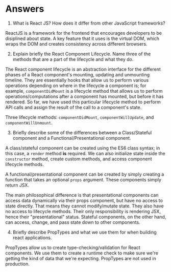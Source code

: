 # Answers

1. What is React JS? How does it differ from other JavaScript frameworks?

ReactJS is a framework for the frontend that encourages developers to be disiplined about state. A key feature that it uses is the virtual DOM, which wraps the DOM and creates consistency across different browsers.

2. Explain briefly the React Component Lifecycle. Name three of the methods that are a part of the lifecycle and what they do.

The React component lifecycle is an abstraction interface for the different phases of a React component's mounting, updating and unmounting timeline. They are essentially hooks that allow us to perform various operations depending on where in the lifecycle a component is; for example, `componentDidMount` is a lifecycle method that allows us to perform operations/computations after a component has mounted, but before it has rendered. So far, we have used this particular lifecycle method to perform API calls and assign the result of the call to a component's state.

Three lifecycle methods: `componentDidMount`, `componentWillUpdate`, and `componentWillUnmount`.

3. Briefly describe some of the differences between a Class/Stateful component and a Functional/Presentational component.

A class/stateful component can be created using the ES6 class syntax; in this case, a `render` method **is** required. We can also initialize state inside the `constructor` method, create custom methods, and access component lifecycle methods.

A functional/presentational component can be created by simply creating a function that takes an optional `props` argument. These components simply return JSX.

The main philosophical difference is that presentational components can access data dynamically via their props component, but have no access to state directly. That means they cannot modify/mutate state. They also have no access to lifecycle methods. Their only responsibility is rendering JSX, hence their "presentational" status. Stateful components, on the other hand, can access, change, and pass state down to other components.

4. Briefly describe PropTypes and what we use them for when building react applications.

PropTypes allow us to create type-checking/validation for React components. We use them to create a runtime check to make sure we're getting the kind of data that we're expecting. PropTypes are not used in production.

